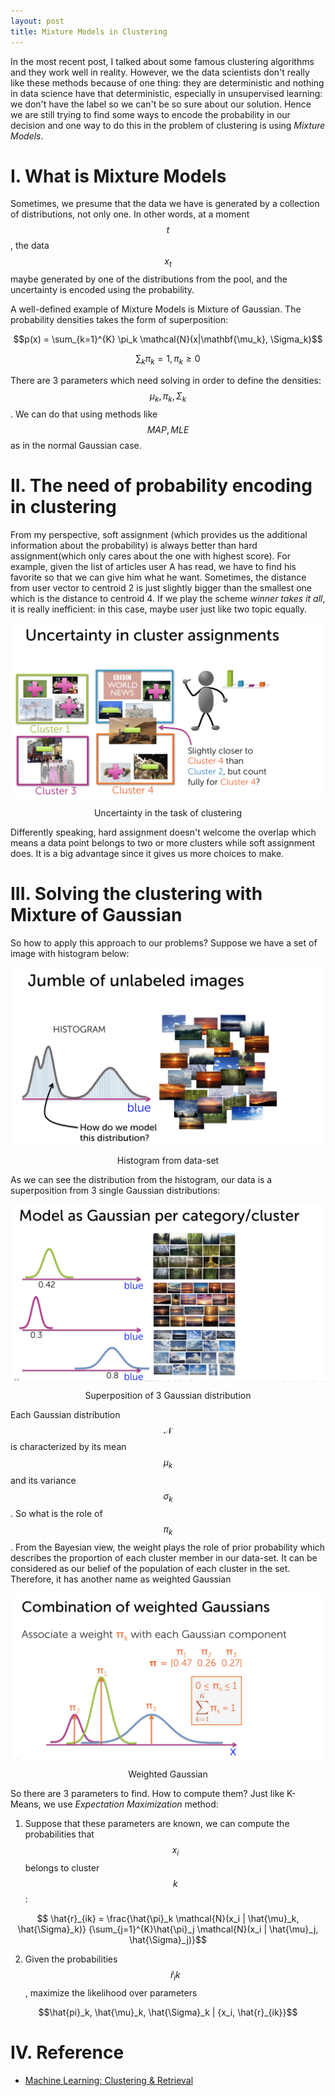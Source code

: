 ```yaml
---
layout: post
title: Mixture Models in Clustering
---
```


In the most recent post, I talked about some famous clustering algorithms and they work well in reality. However, we the data scientists don't really like these methods because of one thing: they are deterministic and nothing in data science have that deterministic, especially in unsupervised learning: we don't have the label so we can't be so sure about our solution. Hence we are still trying to find some ways to encode the probability in our decision and one way to do this in the problem of clustering is using _Mixture Models_.

# I. What is Mixture Models

Sometimes, we presume that the data we have is generated by a collection of distributions, not only one. In other words, at a moment $$t$$, the data $$x_t$$ maybe generated by one of the distributions from the pool, and the uncertainty is encoded using the probability.

A well-defined example of Mixture Models is Mixture of Gaussian. The probability densities takes the form of superposition:

$$p(x) = \sum_{k=1}^{K} \pi_k \mathcal{N}(x|\mathbf{\mu_k}, \Sigma_k)$$

$$ \sum_k \pi_k = 1, \pi_k \ge 0$$

There are 3 parameters which need solving in order to define the densities: $$ \mu_k, \pi_k, \Sigma_k$$. We can do that using methods like $$ MAP, MLE$$ as in the normal Gaussian case.

# II. The need of probability encoding in clustering

From my perspective, soft assignment (which provides us the additional information about the probability) is always better than hard assignment(which only cares about the one with highest score). For example, given the list of articles user A has read, we have to find his favorite so that we can give him what he want. Sometimes, the distance from user vector to centroid 2 is just slightly bigger than the smallest one which is the distance to centroid 4. If we play the scheme *winner takes it all*, it is really inefficient: in this case, maybe user just like two topic equally.

<p align="center">
 <img src="/image/mixture-model/uncertainty.png" alt="" align="middle">
 <div align="center"> Uncertainty in the task of clustering</div>
</p>

Differently speaking, hard assignment doesn't welcome the overlap which means a data point belongs to two or more clusters while soft assignment does. It is a big advantage since it gives us more choices to make.

# III. Solving the clustering with Mixture of Gaussian

So how to apply this approach to our problems? Suppose we have a set of image with histogram below:

<p align="center">
 <img src="/image/mixture-model/histogram.png" alt="" align="middle">
 <div align="center">Histogram from data-set</div>
</p>

As we can see the distribution from the histogram, our data is a superposition from 3 single Gaussian distributions:

<p align="center">
 <img src="/image/mixture-model/analysis.png" alt="" align="middle">
 <div align="center"> Superposition of 3 Gaussian distribution</div>
</p>

Each Gaussian distribution $$\mathcal{N}$$ is characterized by its mean $$\mu_k$$ and its variance $$\sigma_k$$. So what is the role of $$\pi_k$$. From the Bayesian view, the weight plays the role of prior probability which describes the proportion of each cluster member in our data-set. It can be considered as our belief of the population of each cluster in the set. Therefore, it has another name as weighted Gaussian

<p align="center">
 <img src="/image/mixture-model/weighted.png" alt="" align="middle">
 <div align="center"> Weighted Gaussian</div>
</p>

So there are 3 parameters to find. How to compute them? Just like K-Means, we use *Expectation Maximization* method:

1. Suppose that these parameters are known, we can compute the probabilities that $$x_i$$ belongs to cluster $$k$$:

$$ \hat{r}_{ik} = \frac{\hat{\pi}_k \mathcal{N}(x_i | \hat{\mu}_k, \hat{\Sigma}_k)}
    {\sum_{j=1}^{K}\hat{\pi}_j \mathcal{N}(x_i | \hat{\mu}_j, \hat{\Sigma}_j)}$$

2. Given the probabilities $$\hat{r}_ik$$, maximize the likelihood over parameters

$$\hat{pi}_k, \hat{\mu}_k, \hat{\Sigma}_k | {x_i, \hat{r}_{ik}}$$


# IV. Reference

* [Machine Learning: Clustering & Retrieval](https://www.coursera.org/learn/ml-clustering-and-retrieval/home/welcome)